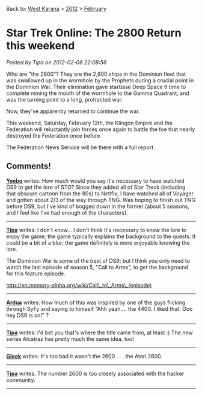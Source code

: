 Back to: [West Karana](/posts/westkarana.md) > [2012](/posts/2012/westkarana.md) > [February](./westkarana.md)
# Star Trek Online: The 2800 Return this weekend

*Posted by Tipa on 2012-02-06 22:08:56*



Who are "the 2800"? They are the 2,800 ships in the Dominion fleet that was swallowed up in the wormhole by the Prophets during a crucial point in the Dominion War. Their elimination gave starbase Deep Space 9 time to complete mining the mouth of the wormhole to the Gamma Quadrant, and was the turning point to a long, protracted war.

Now, they've apparently returned to continue the war.

This weekend, Saturday, February 12th, the Klingon Empire and the Federation will reluctantly join forces once again to battle the foe that nearly destroyed the Federation once before.

The Federation News Service will be there with a full report.
## Comments!

**[Yeebo](http://yfernbottom.blogspot.com/)** writes: How much would you say it's necessary to have watched DS9 to get the lore of STO? Since they added all of Star Treck (including that obscure cartoon from the 80s) to Netlfix, I have watched all of Voyager and gotten about 2/3 of the way through TNG. Was hoping to finish out TNG before DS9, but I've kind of bogged down in the former (about 5 seasons, and I feel like I've had enough of the characters).

---

**[Tipa](https://chasingdings.com)** writes: I don't know... I don't think it's necessary to know the lore to enjoy the game; the game typically explains the background to the quests. It could be a bit of a blur; the game definitely is more enjoyable knowing the lore.

The Dominion War is some of the best of DS9; but I think you only need to watch the last episode of season 5, "Call to Arms", to get the background for this feature episode.

http://en.memory-alpha.org/wiki/Call\_to\_Arms\_(episode)

---

**[Ardua](http://echoesofnonsense.blogspot.com/)** writes: How much of this was inspired by one of the guys flicking through SyFy and saying to himself "Ahh yeah.... the 4400. I liked that. Ooo hey DS9 is on!" ?

---

**[Tipa](https://chasingdings.com)** writes: I'd bet you that's where the title came from, at least :) The new series Alcatraz has pretty much the same idea, too!

---

**[Gleek](http://happyduelingddo.blogspot.com)** writes: It's too bad it wasn't the 2600 . . . the Atari 2600.

---

**[Tipa](https://chasingdings.com)** writes: The number 2600 is too closely associated with the hacker community.

---

